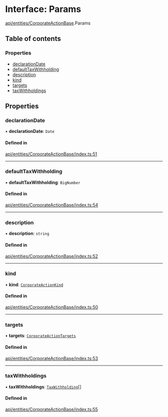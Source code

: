 # Interface: Params

[api/entities/CorporateActionBase](../wiki/api.entities.CorporateActionBase).Params

## Table of contents

### Properties

- [declarationDate](../wiki/api.entities.CorporateActionBase.Params#declarationdate)
- [defaultTaxWithholding](../wiki/api.entities.CorporateActionBase.Params#defaulttaxwithholding)
- [description](../wiki/api.entities.CorporateActionBase.Params#description)
- [kind](../wiki/api.entities.CorporateActionBase.Params#kind)
- [targets](../wiki/api.entities.CorporateActionBase.Params#targets)
- [taxWithholdings](../wiki/api.entities.CorporateActionBase.Params#taxwithholdings)

## Properties

### declarationDate

• **declarationDate**: `Date`

#### Defined in

[api/entities/CorporateActionBase/index.ts:51](https://github.com/PolymeshAssociation/polymesh-sdk/blob/e978aefd/src/api/entities/CorporateActionBase/index.ts#L51)

___

### defaultTaxWithholding

• **defaultTaxWithholding**: `BigNumber`

#### Defined in

[api/entities/CorporateActionBase/index.ts:54](https://github.com/PolymeshAssociation/polymesh-sdk/blob/e978aefd/src/api/entities/CorporateActionBase/index.ts#L54)

___

### description

• **description**: `string`

#### Defined in

[api/entities/CorporateActionBase/index.ts:52](https://github.com/PolymeshAssociation/polymesh-sdk/blob/e978aefd/src/api/entities/CorporateActionBase/index.ts#L52)

___

### kind

• **kind**: [`CorporateActionKind`](../wiki/api.entities.CorporateActionBase.types.CorporateActionKind)

#### Defined in

[api/entities/CorporateActionBase/index.ts:50](https://github.com/PolymeshAssociation/polymesh-sdk/blob/e978aefd/src/api/entities/CorporateActionBase/index.ts#L50)

___

### targets

• **targets**: [`CorporateActionTargets`](../wiki/api.entities.CorporateActionBase.types.CorporateActionTargets)

#### Defined in

[api/entities/CorporateActionBase/index.ts:53](https://github.com/PolymeshAssociation/polymesh-sdk/blob/e978aefd/src/api/entities/CorporateActionBase/index.ts#L53)

___

### taxWithholdings

• **taxWithholdings**: [`TaxWithholding`](../wiki/api.entities.CorporateActionBase.types.TaxWithholding)[]

#### Defined in

[api/entities/CorporateActionBase/index.ts:55](https://github.com/PolymeshAssociation/polymesh-sdk/blob/e978aefd/src/api/entities/CorporateActionBase/index.ts#L55)
